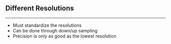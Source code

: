 ## Different Resolutions

----

  - Must standardize the resolutions
  - Can be done through down/up sampling
  - Precision is only as good as the lowest resolution
